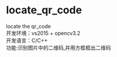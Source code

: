# locate_qr_code
locate the qr_code<br>
开发环境：vs2015 + opencv3.2<br>
开发语言：C/C++<br>
功能:识别图片中的二维码,并用方框框出二维码<br>
